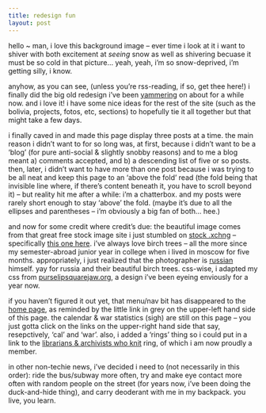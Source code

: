 ```yaml
---
title: redesign fun
layout: post
---
```


hello ~ man, i love this background image &#8211; ever time i look at it i want to shiver with both excitement at *seeing* snow as well as shivering becuase it must be so cold in that picture&#8230; yeah, yeah, i&#8217;m so snow-deprived, i&#8217;m getting silly, i know. 

anyhow, as you can see, (unless you&#8217;re rss-reading, if so, get thee here!) i finally did the big old redesign i&#8217;ve been [yammering][1] on about for a while now. and i love it! i have some nice ideas for the rest of the site (such as the bolivia, projects, fotos, etc, sections) to hopefully tie it all together but that might take a few days. 

i finally caved in and made this page display three posts at a time. the main reason i didn&#8217;t want to for so long was, at first, because i didn&#8217;t want to be a &#8216;blog&#8217; (for pure anti-social & slightly snobby reasons) and to me a blog meant a) comments accepted, and b) a descending list of five or so posts. then, later, i didn&#8217;t want to have more than one post because i was trying to be all neat and keep this page to an &#8216;above the fold&#8217; read (the fold being that invisible line where, if there&#8217;s content beneath it, you have to scroll beyond it) &#8211; but reality hit me after a while: i&#8217;m a chatterbox. and my posts were rarely short enough to stay &#8216;above&#8217; the fold. (maybe it&#8217;s due to all the ellipses and parentheses &#8211; i&#8217;m obviously a big fan of both&#8230; hee.)

and now for some credit where credit&#8217;s due: the beautiful image comes from that great free stock image site i just stumbled on [stock .xchng][2] &#8211; specifically [this one here][3]. i&#8217;ve always love birch trees &#8211; all the more since my semester-abroad junior year in college when i lived in moscow for five months. appropriately, i just realized that the photographer is [russian][4] himself. yay for russia and their beautiful birch trees. css-wise, i adapted my css from [purselipsquarejaw.org][5], a design i&#8217;ve been eyeing enviously for a year now.

if you haven&#8217;t figured it out yet, that menu/nav bit has disappeared to the [home page][6], as reminded by the little link in grey on the upper-left hand side of this page. the calendar & war statistics (sigh) are still on this page &#8211; you just gotta click on the links on the upper-right hand side that say, resepctively, &#8216;cal&#8217; and &#8216;war&#8217;. also, i added a &#8216;rings&#8217; thing so i could put in a link to the [librarians & archivists who knit][7] ring, of which i am now proudly a member.

in other non-techie news, i&#8217;ve decided i need to (not necessarily in this order): ride the bus/subway more often, try and make eye contact more often with random people on the street (for years now, i&#8217;ve been doing the duck-and-hide thing), and carry deoderant with me in my backpack. you live, you learn.

 [1]: http://mellowtrouble.net/article/137/amibitious
 [2]: http://www.sxc.hu/
 [3]: http://www.sxc.hu/browse.phtml?f=view&id=25118
 [4]: http://www.ultras.ru/
 [5]: http://purselipsquarejaw.org
 [6]: http://mellowtrouble.net/
 [7]: stepintomythimble.com/wordpress/index.php?static=libarchring